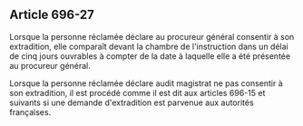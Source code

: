 Article 696-27
----
Lorsque la personne réclamée déclare au procureur général consentir à son
extradition, elle comparaît devant la chambre de l'instruction dans un délai de
cinq jours ouvrables à compter de la date à laquelle elle a été présentée au
procureur général.

Lorsque la personne réclamée déclare audit magistrat ne pas consentir à son
extradition, il est procédé comme il est dit aux articles 696-15 et suivants si
une demande d'extradition est parvenue aux autorités françaises.

